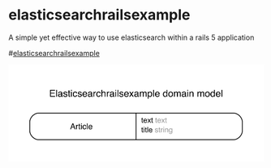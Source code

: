 # elasticsearchrailsexample

A simple yet effective way to use elasticsearch within a rails 5 application

#[elasticsearchrailsexample](https://elasticsearchrailsexample.herokuapp.com)

![elasticsearchrailsexample icon](https://github.com/jasonleonhard/elasticsearchrailsexample/blob/master/erd.png)
